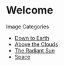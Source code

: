 # Welcome

Image Categories
- [Down to Earth](./EARTH.md)
- [Above the Clouds](./SKY.md)
- [The Radiant Sun](./SUN.md)
- [Space](./SPACE.md)